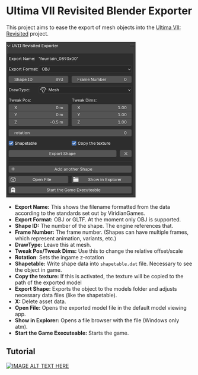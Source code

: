 # Ultima VII Revisited Blender Exporter
This project aims to ease the export of mesh objects into the [Ultima VII: Revisited](https://github.com/ViridianGames/U7Revisited) project.



![UVIIRV_Blender_Exporter](img/UVIIRV_Blender_Exporter.PNG)

- **Export Name:** This shows the filename formatted from the data according to the standards set out by ViridianGames.
- **Export Format:** OBJ or GLTF. At the moment only OBJ is supported.
- **Shape ID:** The number of the shape. The engine references that.
- **Frame Number:** The frame number. (Shapes can have multiple frames, which represent animation, variants, etc.)
- **DrawType:** Leave this at mesh.
- **Tweak Pos/Tweak Dims:** Use this to change the relative offset/scale
- **Rotation**: Sets the ingame z-rotation
- **Shapetable:** Write shape data into `shapetable.dat` file. Necessary to see the object in game.
- **Copy the texture:** If this is activated, the texture will be copied to the path of the exported model 
- **Export Shape:** Exports the object to the models folder and adjusts necessary data files (like the shapetable).
- **X:** Delete asset data.
- **Open File:** Opens the exported model file in the default model viewing app.
- **Show in Explorer:** Opens a file browser with the file (Windows only atm).
- **Start the Game Executeable:** Starts the game.

## Tutorial

[![IMAGE ALT TEXT HERE](https://img.youtube.com/vi/ikKG16so9jw/0.jpg)](https://youtu.be/ikKG16so9jw)

